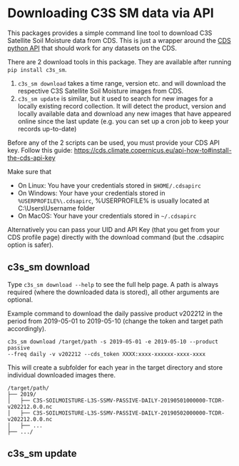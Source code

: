 # Downloading C3S SM data via API

This packages provides a simple command line tool to download C3S Satellite
Soil Moisture data from CDS. This is just a wrapper around the [CDS python
API](https://pypi.org/project/cdsapi/) that should work for any datasets on
the CDS.

There are 2 download tools in this package. They are available after running 
``pip install c3s_sm``.
1) ``c3s_sm download`` takes a time range, version etc. and will download the
respective C3S Satellite Soil Moisture images from CDS.
2) ``c3s_sm update`` is similar, but it used to search for new images for a
locally existing record collection. It will detect the product, version and 
locally available data and download any new images that have appeared online
since the last update (e.g. you can set up a cron job to keep your records 
up-to-date)

Before any of the 2 scripts can be used, you must provide your CDS API key. 
Follow this guide: https://cds.climate.copernicus.eu/api-how-to#install-the-cds-api-key

Make sure that 
- On Linux: You have your credentials stored in `$HOME/.cdsapirc`
- On Windows: Your have your credentials stored in `%USERPROFILE%\.cdsapirc`,
%USERPROFILE% is usually located at C:\Users\Username folder
- On MacOS: Your have your credentials stored in `~/.cdsapirc`

Alternatively you can pass your UID and API Key (that you get from your CDS
profile page) directly with the download command (but the .cdsapirc option
is safer).

## c3s_sm download

Type ``c3s_sm download --help`` to see the full help page. A path is
always required (where the downloaded data is stored), all other arguments are 
optional.

Example command to download the daily passive product v202212 in the period from
2019-05-01 to 2019-05-10 (change the token and target path accordingly).

```
c3s_sm download /target/path -s 2019-05-01 -e 2019-05-10 --product passive 
--freq daily -v v202212 --cds_token XXXX:xxxx-xxxxxx-xxxx-xxxx
```

This will create a subfolder for each year in the target directory and store 
individual downloaded images there.

```
/target/path/
├── 2019/
│   ├── C3S-SOILMOISTURE-L3S-SSMV-PASSIVE-DAILY-20190501000000-TCDR-v202212.0.0.nc
│   ├── C3S-SOILMOISTURE-L3S-SSMV-PASSIVE-DAILY-20190502000000-TCDR-v202212.0.0.nc
│   ├── ...
├── .../
```

## c3s_sm update